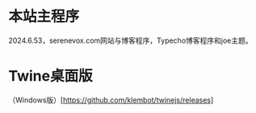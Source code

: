 # 本站主程序
2024.6.53，serenevox.com网站与博客程序，Typecho博客程序和joe主题。

# Twine桌面版
（Windows版）[https://github.com/klembot/twinejs/releases]
